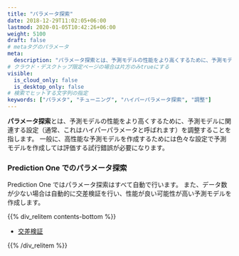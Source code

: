 ```yaml
---
title: "パラメータ探索"
date: 2018-12-29T11:02:05+06:00
lastmod: 2020-01-05T10:42:26+06:00
weight: 5100
draft: false
# metaタグのパラメータ
meta:
  description: "パラメータ探索とは、予測モデルの性能をより高くするために、予測モデルに関連する設定（通常、これはハイパーパラメータと呼ばれます）を調整することを指します。"
# クラウド・デスクトップ限定ページの場合は片方のみtrueにする
visible:
  is_cloud_only: false
  is_desktop_only: false
# 検索でヒットする文字列の指定
keywords: ["パラメタ", "チューニング", "ハイパーパラメータ探索", "調整"]
---
```


**パラメータ探索**とは、予測モデルの性能をより高くするために、予測モデルに関連する設定（通常、これはハイパーパラメータと呼ばれます）を調整することを指します。
一般に、高性能な予測モデルを作成するためには色々な設定で予測モデルを作成しては評価する試行錯誤が必要になります。

### Prediction One でのパラメータ探索

Prediction One ではパラメータ探索はすべて自動で行います。
また、データ数が少ない場合は自動的に交差検証を行い、性能が良い可能性が高い予測モデルを作成します。

{{% div_relitem contents-bottom %}}

- <a href="../cross_validation/index.html">交差検証</a>

{{% /div_relitem %}}
